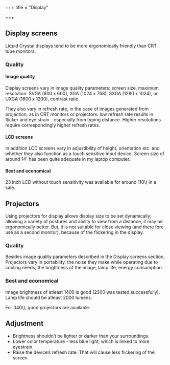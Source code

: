 +++
title = "Display"

+++

## Display screens
Liquid Crystal displays tend to be more ergonomically friendly than CRT tube monitors.

### Quality
#### Image quality
Display screens vary in image quality parameters: screen size, maximum resolution: SVGA (800 x 600), XGA (1024 x 768), SXGA (1280 x 1024), or UXGA (1600 x 1200), contrast ratio.

They also vary in refresh rate, in the case of images generated from projection, as in CRT monitors or projectors: low refresh rate results in flicker and eye strain - especially from typing distance. Higher resolutions require correspondingly higher refresh rates.

#### LCD screens
In addition LCD screens vary in adjustibility of height, orientation etc. and whether they also function as a touch sensitive input device. Screen size of around 14' has been quite adequate in my laptop computer.

#### Best and economical
23 inch LCD without touch sensitivity was available for around 110\\\( in a sale.

## Projectors
Using projectors for display allows display size to be set dynamically; allowing a variety of postures and ability to view from a distance, it may be ergonomically better. But, it is not suitable for close viewing (and there fore use as a second monitor), because of the flickering in the display.

### Quality
Besides image quality parameters described in the Display screens section, Projectors vary in portability, the noise they make while operating due to cooling needs, the brightness of the image, lamp life, energy consumption.

### Best and economical
Image brightness of atleast 1400 is good (2300 was tested successfully). Lamp life should be atleast 2000 lumens.

For 340\\\), good projectors are available.

## Adjustment
- Brightness shouldn’t be lighter or darker than your surroundings.
- Lower color temperature - less blue light, which is linked to more eyestrain.
- Raise the device’s refresh rate. That will cause less flickering of the screen.
